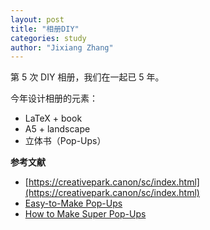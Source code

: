 ```yaml
---
layout: post
title: "相册DIY"
categories: study
author: "Jixiang Zhang"
---
```


第 5 次 DIY 相册，我们在一起已 5 年。

今年设计相册的元素：

- LaTeX + book
- A5 + landscape
- 立体书（Pop-Ups）

**参考文献**

- [https://creativepark.canon/sc/index.html](https://creativepark.canon/sc/index.html)
- [Easy-to-Make Pop-Ups](https://book.douban.com/subject/2741944/)
- [How to Make Super Pop-Ups](https://book.douban.com/subject/3967958/)